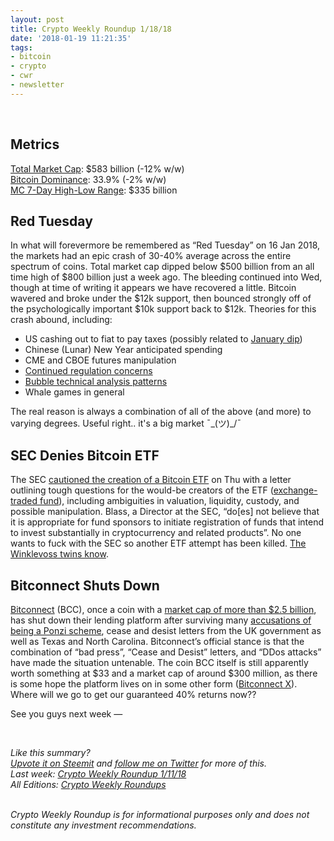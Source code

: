 ```yaml
---
layout: post
title: Crypto Weekly Roundup 1/18/18
date: '2018-01-19 11:21:35'
tags:
- bitcoin
- crypto
- cwr
- newsletter
---
```


<br />

## Metrics
[Total Market Cap](https://coinmarketcap.com/charts/): $583 billion (-12% w/w)<br />
[Bitcoin Dominance](https://coinmarketcap.com/charts/#dominance-percentage): 33.9% (-2% w/w)<br />
[MC 7-Day High-Low Range](https://coinmarketcap.com/charts/): $335 billion

## Red Tuesday
In what will forevermore be remembered as “Red Tuesday” on 16 Jan 2018, the markets had an epic crash of 30-40% average across the entire spectrum of coins. Total market cap dipped below $500 billion from an all time high of $800 billion just a week ago. The bleeding continued into Wed, though at time of writing it appears we have recovered a little. Bitcoin wavered and broke under the $12k support, then bounced strongly off of the psychologically important $10k support back to $12k. Theories for this crash abound, including:

* US cashing out to fiat to pay taxes (possibly related to [January dip](https://i.imgur.com/VXEHw0W.png))
* Chinese (Lunar) New Year anticipated spending
* CME and CBOE futures manipulation
* [Continued regulation concerns](https://www.bloomberg.com/news/articles/2018-01-16/cryptocurrencies-resume-slide-as-bitcoin-tumbles-to-december-low)
* [Bubble technical analysis patterns](https://i.imgur.com/e6SuFfG.jpg)
* Whale games in general

The real reason is always a combination of all of the above (and more) to varying degrees. Useful right.. it's a big market ¯\_(ツ)_/¯

## SEC Denies Bitcoin ETF
The SEC [cautioned the creation of a Bitcoin ETF](https://www.sec.gov/divisions/investment/noaction/2018/cryptocurrency-011818.htm) on Thu with a letter outlining tough questions for the would-be creators of the ETF ([exchange-traded fund](https://en.wikipedia.org/wiki/Exchange-traded_fund)), including ambiguities in valuation, liquidity, custody, and possible manipulation. Blass, a Director at the SEC, “do[es] not believe that it is appropriate for fund sponsors to initiate registration of funds that intend to invest substantially in cryptocurrency and related products”. No one wants to fuck with the SEC so another ETF attempt has been killed. [The Winklevoss twins know](https://www.wsj.com/articles/sec-denies-winklevoss-application-for-bitcoin-exchange-1489180530).

## Bitconnect Shuts Down
[Bitconnect](https://bitconnect.co/system-news/94/changes-coming-for-the-bitconnect-system-halt-of-lending-and-exchange-platform) (BCC), once a coin with a [market cap of more than $2.5 billion](https://coinmarketcap.com/currencies/bitconnect/), has shut down their lending platform after surviving many [accusations of being a Ponzi scheme](https://thenextweb.com/hardfork/2017/12/01/bitconnect-ponzi-ethereum-litecoin/), cease and desist letters from the UK government as well as Texas and North Carolina. Bitconnect’s official stance is that the combination of “bad press”, “Cease and Desist” letters, and “DDos attacks” have made the situation untenable. The coin BCC itself is still apparently worth something at $33 and a market cap of around $300 million, as there is some hope the platform lives on in some other form ([Bitconnect X](http://www.bitconnectx.co/)). Where will we go to get our guaranteed 40% returns now??

See you guys next week —

<br />

*Like this summary?<br /> [Upvote it on Steemit](https://steemit.com/cryptocurrency/@aeto/aeto-s-crypto-weekly-round-1-18-18) and [follow me on Twitter](https://twitter.com/tonyin) for more of this.*<br />*Last week: [Crypto Weekly Roundup 1/11/18](https://tonyy.in/crypto-weekly-roundup-1-11-18/)*<br />*All Editions: [Crypto Weekly Roundups](https://tonyy.in/tag/cwr/)*

<br />*Crypto Weekly Roundup is for informational purposes only and does not constitute any investment recommendations.*